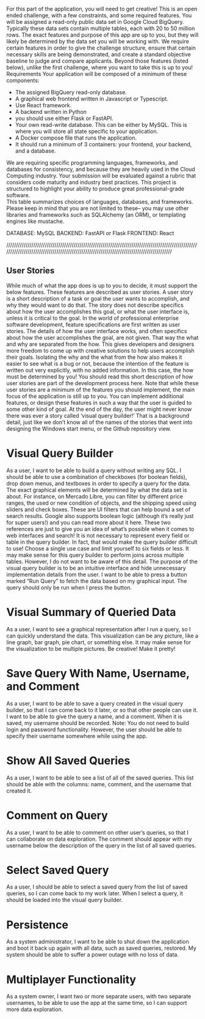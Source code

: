 For this part of the application, you will need to get creative! This is an open ended challenge, with a few constraints, and some required features. You will be assigned a read-only public data set in Google Cloud BigQuery. Typically these data sets contain multiple tables, each with 20 to 50 million rows. The exact features and purpose of this app are up to you, but they will likely be determined by the data set you will be working with. We require certain features in order to give the challenge structure, ensure that certain necessary skills are being demonstrated, and create a standard objective baseline to judge and compare applicants. Beyond those features (listed below), unlike the first challenge, where you want to take this is up to you!
Requirements
Your application will be composed of a minimum of these components:

- The assigned BigQuery read-only database.
- A graphical web frontend written in Javascript or Typescript.
- Use React framework.
- A backend written in Python
- you should use either Flask or FastAPI.
- Your own read-write database. This can be either by MySQL. This is where you will store all state specific to your application.
- A Docker compose file that runs the application.
- It should run a minimum of 3 containers: your frontend, your backend, and a database.

We are requiring specific programming languages, frameworks, and databases for consistency, and because they are heavily used in the Cloud Computing industry. Your submission will be evaluated against a rubric that considers code maturity and industry best practices. This project is structured to highlight your ability to produce great professional-grade software.  
This table summarizes choices of languages, databases, and frameworks. Please keep in mind that you are not limited to these– you may use other libraries and frameworks such as SQLAlchemy (an ORM), or templating engines like mustache.

DATABASE: MySQL
BACKEND: FastAPI or Flask
FRONTEND: React

/////////////////////////////////////////////////////////////////////////////////////////////////////////////////////////////////////////////////////////////////////////////////////////

## User Stories

While much of what the app does is up to you to decide, it must support the below features. These features are described as user stories. A user story is a short description of a task or goal the user wants to accomplish, and why they would want to do that.
The story does not describe specifics about how the user accomplishes this goal, or what the user interface is, unless it is critical to the goal. In the world of professional enterprise software development, feature specifications are first written as user stories. The details of how the user interface works, and often specifics about how the user accomplishes the goal, are not given. That way the what and why are separated from the how. This gives developers and designers more freedom to come up with creative solutions to help users accomplish their goals. Isolating the why and the what from the how also makes it easier to see what is a bug or not, because the intention of the feature is written out very explicitly, with no added information. In this case, the how must be determined by you! You should read this short description of how user stories are part of the development process here.
Note that while these user stories are a minimum of the features you should implement, the main focus of the application is still up to you. You can implement additional features, or design these features in such a way that the user is guided to some other kind of goal. At the end of the day, the user might never know there was ever a story called ‘visual query builder!’ That is a background detail, just like we don’t know all of the names of the stories that went into designing the Windows start menu, or the Github repository view.

# Visual Query Builder

As a user, I want to be able to build a query without writing any SQL. I should be able to use a combination of checkboxes (for boolean fields), drop down menus, and textboxes in order to specify a query for the data. The exact graphical elements will be determined by what the data set is about.
For instance, on Mercado Libre, you can filter by different price ranges, the used or new condition of objects, and the shipping speed using sliders and check boxes. These are UI filters that can help bound a set of search results.
Google also supports boolean logic (although it’s really just for super users!) and you can read more about it here. These two references are just to give you an idea of what’s possible when it comes to web interfaces and search!
It is not necessary to represent every field or table in the query builder. In fact, that would make the query builder difficult to use! Choose a single use case and limit yourself to six fields or less.
It may make sense for this query builder to perform joins across multiple tables. However, I do not want to be aware of this detail. The purpose of the visual query builder is to be an intuitive interface and hide unnecessary implementation details from the user.
I want to be able to press a button marked “Run Query” to fetch the data based on my graphical input. The query should only be run when I press the button.

# Visual Summary of Queried Data

As a user, I want to see a graphical representation after I run a query, so I can quickly understand the data.
This visualization can be any picture, like a line graph, bar graph, pie chart, or something else. It may make sense for the visualization to be multiple pictures.
Be creative! Make it pretty!

# Save Query With Name, Username, and Comment

As a user, I want to be able to save a query created in the visual query builder, so that I can come back to it later, or so that other people can use it.
I want to be able to give the query a name, and a comment. When it is saved, my username should be recorded.
Note: You do not need to build login and password functionality. However, the user should be able to specify their username somewhere while using the app.

# Show All Saved Queries

As a user, I want to be able to see a list of all of the saved queries. This list should be able with the columns: name, comment, and the username that created it.

# Comment on Query

As a user, I want to be able to comment on other user’s queries, so that I can collaborate on data exploration. The comment should appear with my username below the description of the query in the list of all saved queries.

# Select Saved Query

As a user, I should be able to select a saved query from the list of saved queries, so I can come back to my work later. When I select a query, it should be loaded into the visual query builder.

# Persistence

As a system administrator, I want to be able to shut down the application and boot it back up again with all data, such as saved queries, restored. My system should be able to suffer a power outage with no loss of data.

# Multiplayer Functionality

As a system owner, I want two or more separate users, with two separate usernames, to be able to use the app at the same time, so I can support more data exploration.
